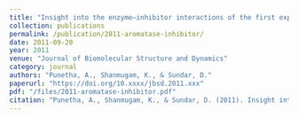 ```yaml
---
title: "Insight into the enzyme–inhibitor interactions of the first experimentally determined human aromatase"
collection: publications
permalink: /publication/2011-aromatase-inhibitor/
date: 2011-09-20
year: 2011
venue: "Journal of Biomolecular Structure and Dynamics"
category: journal
authors: "Punetha, A., Shanmugam, K., & Sundar, D."
paperurl: "https://doi.org/10.xxxx/jbsd.2011.xxx"
pdf: "/files/2011-aromatase-inhibitor.pdf"
citation: "Punetha, A., Shanmugam, K., & Sundar, D. (2011). Insight into the enzyme–inhibitor interactions of the first experimentally determined human aromatase. *Journal of Biomolecular Structure and Dynamics*, 2011. https://doi.org/10.xxxx/jbsd.2011.xxx"
---
```

